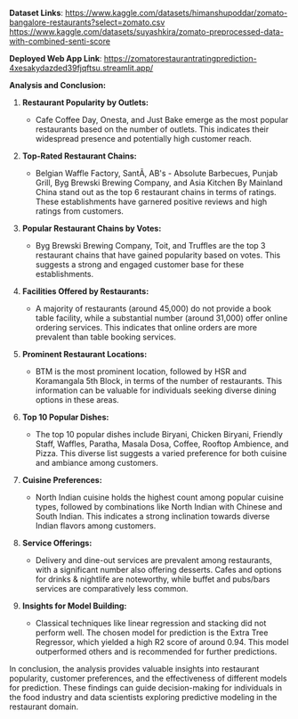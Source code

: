 **Dataset Links**:
https://www.kaggle.com/datasets/himanshupoddar/zomato-bangalore-restaurants?select=zomato.csv
https://www.kaggle.com/datasets/suyashkira/zomato-preprocessed-data-with-combined-senti-score

**Deployed Web App Link**:
https://zomatorestaurantratingprediction-4xesakydazded39fjqftsu.streamlit.app/


**Analysis and Conclusion:**

1. **Restaurant Popularity by Outlets:**
   - Cafe Coffee Day, Onesta, and Just Bake emerge as the most popular restaurants based on the number of outlets. This indicates their widespread presence and potentially high customer reach.

2. **Top-Rated Restaurant Chains:**
   - Belgian Waffle Factory, SantÃ, AB's - Absolute Barbecues, Punjab Grill, Byg Brewski Brewing Company, and Asia Kitchen By Mainland China stand out as the top 6 restaurant chains in terms of ratings. These establishments have garnered positive reviews and high ratings from customers.

3. **Popular Restaurant Chains by Votes:**
   - Byg Brewski Brewing Company, Toit, and Truffles are the top 3 restaurant chains that have gained popularity based on votes. This suggests a strong and engaged customer base for these establishments.

4. **Facilities Offered by Restaurants:**
   - A majority of restaurants (around 45,000) do not provide a book table facility, while a substantial number (around 31,000) offer online ordering services. This indicates that online orders are more prevalent than table booking services.

5. **Prominent Restaurant Locations:**
   - BTM is the most prominent location, followed by HSR and Koramangala 5th Block, in terms of the number of restaurants. This information can be valuable for individuals seeking diverse dining options in these areas.

6. **Top 10 Popular Dishes:**
   - The top 10 popular dishes include Biryani, Chicken Biryani, Friendly Staff, Waffles, Paratha, Masala Dosa, Coffee, Rooftop Ambience, and Pizza. This diverse list suggests a varied preference for both cuisine and ambiance among customers.

7. **Cuisine Preferences:**
   - North Indian cuisine holds the highest count among popular cuisine types, followed by combinations like North Indian with Chinese and South Indian. This indicates a strong inclination towards diverse Indian flavors among customers.

8. **Service Offerings:**
   - Delivery and dine-out services are prevalent among restaurants, with a significant number also offering desserts. Cafes and options for drinks & nightlife are noteworthy, while buffet and pubs/bars services are comparatively less common.

9. **Insights for Model Building:**
   - Classical techniques like linear regression and stacking did not perform well. The chosen model for prediction is the Extra Tree Regressor, which yielded a high R2 score of around 0.94. This model outperformed others and is recommended for further predictions.

In conclusion, the analysis provides valuable insights into restaurant popularity, customer preferences, and the effectiveness of different models for prediction. These findings can guide decision-making for individuals in the food industry and data scientists exploring predictive modeling in the restaurant domain.

